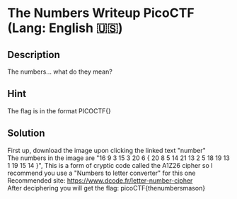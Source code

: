 # The Numbers Writeup PicoCTF (Lang: English 🇺🇸)
## Description
The numbers... what do they mean?
## Hint
The flag is in the format PICOCTF{}
## Solution
First up, download the image upon clicking the linked text "number"<br>
The numbers in the image are "16 9 3 15 3 20 6 { 20 8 5 14 21 13 2 5 18 19 13 1 19 15 14 }", This is a form of cryptic code called the A1Z26 cipher so I recommend you use a "Numbers to letter converter" for this one
<br>Recommended site: https://www.dcode.fr/letter-number-cipher
<br>After deciphering you will get the flag: picoCTF{thenumbersmason}
